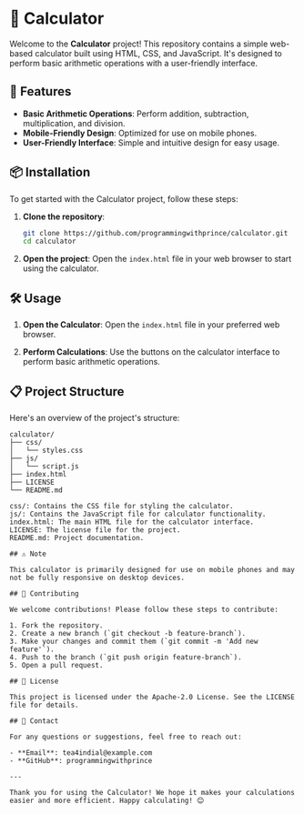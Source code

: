 # 🧮 Calculator

Welcome to the **Calculator** project! This repository contains a simple web-based calculator built using HTML, CSS, and JavaScript. It's designed to perform basic arithmetic operations with a user-friendly interface.

## 🚀 Features

- **Basic Arithmetic Operations**: Perform addition, subtraction, multiplication, and division.
- **Mobile-Friendly Design**: Optimized for use on mobile phones.
- **User-Friendly Interface**: Simple and intuitive design for easy usage.

## 📦 Installation

To get started with the Calculator project, follow these steps:

1. **Clone the repository**:
    ```bash
    git clone https://github.com/programmingwithprince/calculator.git
    cd calculator
    ```

2. **Open the project**:
    Open the `index.html` file in your web browser to start using the calculator.

## 🛠️ Usage

1. **Open the Calculator**:
    Open the `index.html` file in your preferred web browser.

2. **Perform Calculations**:
    Use the buttons on the calculator interface to perform basic arithmetic operations.

## 📋 Project Structure

Here's an overview of the project's structure:

```plaintext
calculator/
├── css/
│   └── styles.css
├── js/
│   └── script.js
├── index.html
├── LICENSE
└── README.md

css/: Contains the CSS file for styling the calculator.
js/: Contains the JavaScript file for calculator functionality.
index.html: The main HTML file for the calculator interface.
LICENSE: The license file for the project.
README.md: Project documentation.

## ⚠️ Note

This calculator is primarily designed for use on mobile phones and may not be fully responsive on desktop devices.

## 🤝 Contributing

We welcome contributions! Please follow these steps to contribute:

1. Fork the repository.
2. Create a new branch (`git checkout -b feature-branch`).
3. Make your changes and commit them (`git commit -m 'Add new feature'`).
4. Push to the branch (`git push origin feature-branch`).
5. Open a pull request.

## 📝 License

This project is licensed under the Apache-2.0 License. See the LICENSE file for details.

## 📧 Contact

For any questions or suggestions, feel free to reach out:

- **Email**: tea4indial@example.com
- **GitHub**: programmingwithprince

---

Thank you for using the Calculator! We hope it makes your calculations easier and more efficient. Happy calculating! 😊
